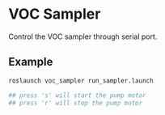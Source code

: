 # VOC Sampler
Control the VOC sampler through serial port.

## Example
```bash
roslaunch voc_sampler run_sampler.launch

## press 's' will start the pump motor
## press 'r' will stop the pump motor
```